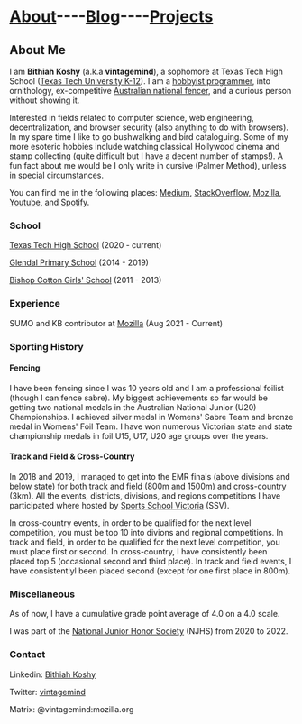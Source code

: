 # [About](https://vintagemind.github.io/)----[Blog](https://vintagemind.github.io/blog/)----[Projects](https://vintagemind.github.io/projects/)

## About Me

I am **Bithiah Koshy** (a.k.a **vintagemind**), a sophomore at Texas Tech High School ([Texas Tech University K-12](https://www.depts.ttu.edu/k12/)). I am a [hobbyist programmer](https://open.kattis.com/users/vintagemind), into ornithology, ex-competitive [Australian national fencer](https://www.ausfencing.org/biography/afb-2550/), and a curious person without showing it. 

Interested in fields related to computer science, web engineering, decentralization, and browser security (also anything to do with browsers). In my spare time I like to go bushwalking and bird cataloguing. Some of my more esoteric hobbies include watching classical Hollywood cinema and stamp collecting (quite difficult but I have a decent number of stamps!). A fun fact about me would be I only write in cursive (Palmer Method), unless in special circumstances.

You can find me in the following places: [Medium](https://medium.com/@vintagemind%22%3EMedium), [StackOverflow](https://stackoverflow.com/users/16327123/vintagemind%22%3EStackoverflow), [Mozilla](https://support.mozilla.org/en-US/user/VintageMind), [Youtube](https://www.youtube.com/channel/UC-u8sNr9bZpf0SLW7r-FqeA), and [Spotify](https://open.spotify.com/user/0ghh2eguku4lb40hgwq8m4i8y).

### School

  [Texas Tech High School](https://www.depts.ttu.edu/k12/) (2020 - current)
        
  [Glendal Primary School](https://www.glendalps.vic.edu.au) (2014 - 2019)

  [Bishop Cotton Girls' School](http://www.bishopcottongirls.com) (2011 - 2013)
  
   
   
  
### Experience

  SUMO and KB contributor at [Mozilla](https://support.mozilla.org/en-US/user/VintageMind)           (Aug 2021 - Current)
  



### Sporting History

#### Fencing

I have been fencing since I was 10 years old and I am a professional foilist (though I can fence sabre). My biggest achievements so far would be getting two national medals in the Australian National Junior (U20) Championships. I achieved silver medal in Womens' Sabre Team and bronze medal in Womens' Foil Team. I have won numerous Victorian state and state championship medals in foil U15, U17, U20 age groups over the years.   


#### Track and Field & Cross-Country

In 2018 and 2019, I managed to get into the EMR finals (above divisions and below state) for both track and field (800m and 1500m) and cross-country (3km).
All the events, districts, divisions, and regions competitions I have participated where hosted by [Sports School Victoria](https://www.ssv.vic.edu.au/ ) (SSV).


In cross-country events, in order to be qualified for the next level competition, you must be top 10 into divions and regional competitions. In track and field, in order to be qualified for the next level competition, you must place first or second. 
In cross-country, I have consistently been placed top 5 (occasional second and third place). In track and field events, I have consistentlyl been placed second (except for one first place in 800m).



### Miscellaneous 

As of now, I have a cumulative grade point average of 4.0 on a 4.0 scale.


I was part of the [National Junior Honor Society](https://www.njhs.us/) (NJHS) from 2020 to 2022.



### Contact
    
   Linkedin: [Bithiah Koshy](https://www.linkedin.com/in/bithiah-koshy)
   
   
   
   Twitter: [vintagemind](https://twitter.com/vintagemind07)
   
   
   
   
   Matrix: @vintagemind:mozilla.org
    
    

